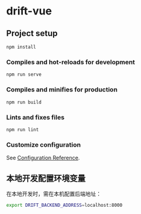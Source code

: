 # drift-vue

## Project setup
```
npm install
```

### Compiles and hot-reloads for development
```
npm run serve
```

### Compiles and minifies for production
```
npm run build
```

### Lints and fixes files
```
npm run lint
```

### Customize configuration
See [Configuration Reference](https://cli.vuejs.org/config/).

## 本地开发配置环境变量

在本地开发时，需在本机配置后端地址：

```bash
export DRIFT_BACKEND_ADDRESS=localhost:8000
```
